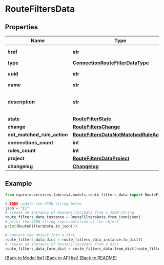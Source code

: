 # RouteFiltersData


## Properties

Name | Type | Description | Notes
------------ | ------------- | ------------- | -------------
**href** | **str** | Route Filter URI | [optional] 
**type** | [**ConnectionRouteFilterDataType**](ConnectionRouteFilterDataType.md) |  | [optional] 
**uuid** | **str** | Route Filter identifier | [optional] 
**name** | **str** |  | [optional] 
**description** | **str** | Customer-provided connection description | [optional] 
**state** | [**RouteFilterState**](RouteFilterState.md) |  | [optional] 
**change** | [**RouteFiltersChange**](RouteFiltersChange.md) |  | [optional] 
**not_matched_rule_action** | [**RouteFiltersDataNotMatchedRuleAction**](RouteFiltersDataNotMatchedRuleAction.md) |  | [optional] 
**connections_count** | **int** |  | [optional] 
**rules_count** | **int** |  | [optional] 
**project** | [**RouteFiltersDataProject**](RouteFiltersDataProject.md) |  | [optional] 
**changelog** | [**Changelog**](Changelog.md) |  | [optional] 

## Example

```python
from equinix.services.fabricv4.models.route_filters_data import RouteFiltersData

# TODO update the JSON string below
json = "{}"
# create an instance of RouteFiltersData from a JSON string
route_filters_data_instance = RouteFiltersData.from_json(json)
# print the JSON string representation of the object
print(RouteFiltersData.to_json())

# convert the object into a dict
route_filters_data_dict = route_filters_data_instance.to_dict()
# create an instance of RouteFiltersData from a dict
route_filters_data_form_dict = route_filters_data.from_dict(route_filters_data_dict)
```
[[Back to Model list]](../README.md#documentation-for-models) [[Back to API list]](../README.md#documentation-for-api-endpoints) [[Back to README]](../README.md)


